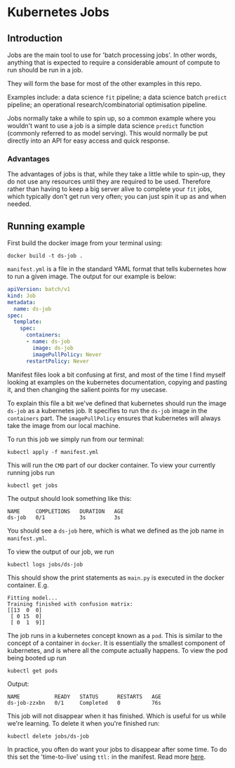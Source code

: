 # Kubernetes Jobs

## Introduction

Jobs are the main tool to use for 'batch processing jobs'. In other words, anything that is expected to require a considerable amount of compute to run should be run in a job. 

They will form the base for most of the other examples in this repo.

Examples include: a data science `fit` pipeline; a data science batch `predict` pipeline; an operational research/combinatorial optimisation pipeline.

Jobs normally take a while to spin up, so a common example where you wouldn't want to use a job is a simple data science `predict` function (commonly referred to as model serving). This would normally be put directly into an API for easy access and quick response.

### Advantages

The advantages of jobs is that, while they take a little while to spin-up, they do not use any resources until they are required to be used. Therefore rather than having to keep a big server alive to complete your `fit` jobs, which typically don't get run very often; you can just spin it up as and when needed.

## Running example


First build the docker image from your terminal using:

```shell
docker build -t ds-job .
```

`manifest.yml` is a file in the standard YAML format that tells kubernetes how to run a given image. The output for our example is below:

```yaml
apiVersion: batch/v1
kind: Job
metadata:
  name: ds-job
spec:
  template:
    spec:
      containers:
      - name: ds-job
        image: ds-job
        imagePullPolicy: Never
      restartPolicy: Never
```

Manifest files look a bit confusing at first, and most of the time I find myself looking at examples on the kubernetes documentation, copying and pasting it, and then changing the salient points for my usecase.

To explain this file a bit we've defined that kubernetes should run the image `ds-job` as a kubernetes job. It specifies to run the `ds-job` image in the `containers` part. The `imagePullPolicy` ensures that kubernetes will always take the image from our local machine.

To run this job we simply run from our terminal:

```shell
kubectl apply -f manifest.yml
```

This will run the `CMD` part of our docker container. To view your currently running jobs run

```shell
kubectl get jobs
```

The output should look something like this:

```shell
NAME     COMPLETIONS   DURATION   AGE
ds-job   0/1           3s         3s
```

You should see a `ds-job` here, which is what we defined as the job name in `manifest.yml`.

To view the output of our job, we run

```shell
kubectl logs jobs/ds-job
```

This should show the print statements as `main.py` is executed in the docker container. E.g.

```shell
Fitting model...
Training finished with confusion matrix:
[[13  0  0]
 [ 0 15  0]
 [ 0  1  9]]
```

The job runs in a kubernetes concept known as a `pod`. This is similar to the concept of a container in `docker`. It is essentially the smallest component of kubernetes, and is where all the compute actually happens. To view the pod being booted up run

```shell
kubectl get pods
```

Output:
```shell
NAME           READY   STATUS      RESTARTS   AGE
ds-job-zzxbn   0/1     Completed   0          76s
```

This job will not disappear when it has finished. Which is useful for us while we're learning. To delete it when you're finished run:

```shell
kubectl delete jobs/ds-job
```

In practice, you often do want your jobs to disappear after some time. To do this set the 'time-to-live' using `ttl:` in the manifest. Read more [here](https://kubernetes.io/docs/concepts/workloads/controllers/ttlafterfinished/).